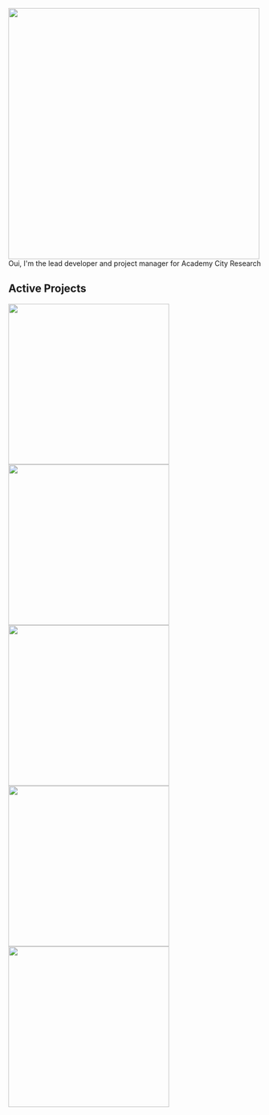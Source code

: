 <img width="500" src="https://user-images.githubusercontent.com/15165770/195558204-ed11d20b-1ee2-4d2c-9e50-331a1d6bdeea.png"><br/>
Oui, I'm the lead developer and project manager for Academy City Research<br/>

## Active Projects
<img src="https://user-images.githubusercontent.com/15165770/176505424-2e88c783-7294-48d9-bb0d-ce8da8ae0302.png" width="320" /><br/>
<img width="320" src="https://user-images.githubusercontent.com/15165770/195559276-5657771b-8e31-4818-bc96-030351e57933.png"><br/>
<img width="320" src="https://user-images.githubusercontent.com/15165770/211075998-eef8e302-768c-4a78-8de3-fc287bade11d.png"><br/>
<img width="320" src="https://user-images.githubusercontent.com/15165770/195559103-eb712a81-0076-4874-9b57-acd8c209d1cc.png"><br/>
<img width="320" src="https://user-images.githubusercontent.com/15165770/195558788-48c7bd2e-8184-40ee-8866-22de37a550f0.png"><br/>


<!--
**UiharuKazari2008/UiharuKazari2008** is a ✨ _special_ ✨ repository because its `README.md` (this file) appears on your GitHub profile.

Here are some ideas to get you started:

- 🔭 I’m currently working on ...
- 🌱 I’m currently learning ...
- 👯 I’m looking to collaborate on ...
- 🤔 I’m looking for help with ...
- 💬 Ask me about ...
- 📫 How to reach me: ...
- 😄 Pronouns: ...
- ⚡ Fun fact: ...
-->
